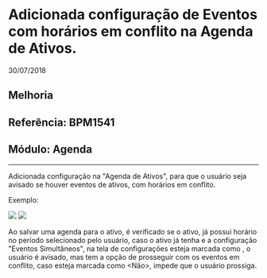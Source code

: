 # Adicionada configuração de Eventos com horários em conflito na Agenda de Ativos.
30/07/2018
## Melhoria
## Referência: BPM1541
## Módulo: Agenda
***


Adicionada configuração na "Agenda de Ativos", para que o usuário seja avisado se houver eventos de ativos, com horários em conflito.

Exemplo:

![]([PATH_IMG]/BPM1541_img_tela_config.png)
![]([PATH_IMG]/BPM1541_img_btns.png)

Ao salvar uma agenda para o ativo, é verificado se o ativo, já possui horário no período selecionado pelo usuário, caso o ativo já tenha e a configuração "Eventos Simultâneos", na tela de configurações esteja marcada como <Sim>, o usuário é avisado, mas tem a opção de prosseguir com os eventos em conflito, caso esteja marcada como <Não>, impede que o usuário prossiga.